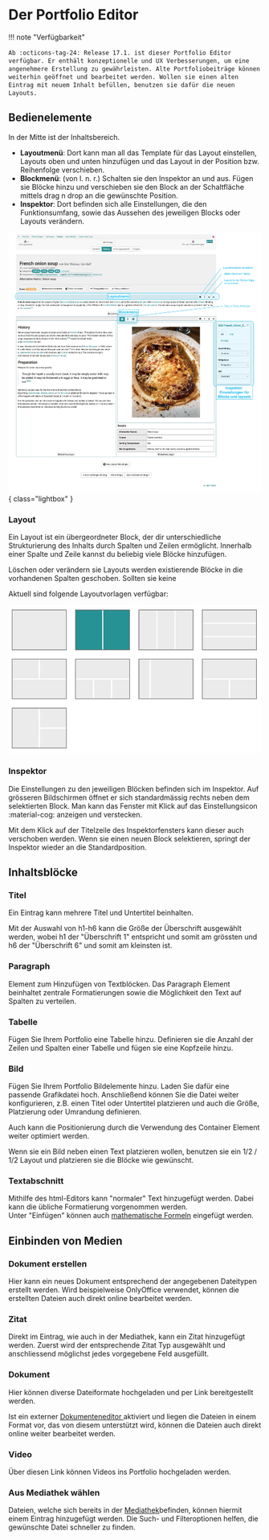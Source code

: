# Der Portfolio Editor

!!! note "Verfügbarkeit"

    Ab :octicons-tag-24: Release 17.1. ist dieser Portfolio Editor verfügbar. Er enthält konzeptionelle und UX Verbesserungen, um eine angenehmere Erstellung zu gewährleisten. Alte Portfoliobeiträge können weiterhin geöffnet und bearbeitet werden. Wollen sie einen alten Eintrag mit neuem Inhalt befüllen, benutzen sie dafür die neuen Layouts.

## Bedienelemente

In der Mitte ist der Inhaltsbereich.

* **Layoutmenü**: Dort kann man all das Template für das Layout einstellen, Layouts oben und unten hinzufügen und das Layout in der Position bzw. Reihenfolge verschieben.
* **Blockmenü**: (von l. n. r.) Schalten sie den Inspektor an und aus. Fügen sie Blöcke hinzu und verschieben sie den Block an der Schaltfläche mittels drag n drop an die gewünschte Position.
* **Inspektor**: Dort befinden sich alle Einstellungen, die den Funktionsumfang, sowie das Aussehen des jeweiligen Blocks oder Layouts verändern.

![Bild der einzelnen Bedienelemente im ePortfolio](assets/content-editor-gui.de.jpeg){ class="lightbox" }

### Layout

Ein Layout ist ein übergeordneter Block, der dir unterschiedliche Strukturierung des Inhalts durch Spalten und Zeilen ermöglicht. Innerhalb einer Spalte und Zeile kannst du beliebig viele Blöcke hinzufügen.

Löschen oder verändern sie Layouts werden existierende Blöcke in die vorhandenen Spalten geschoben. Sollten sie keine

Aktuell sind folgende Layoutvorlagen verfügbar:

![layout-template](assets/layoutblock-template.jpg)

### Inspektor

Die Einstellungen zu den jeweiligen Blöcken befinden sich im Inspektor. Auf grösseren Bildschirmen öffnet er sich standardmässig rechts neben dem selektierten Block. Man kann das Fenster mit Klick auf das Einstellungsicon :material-cog: anzeigen und verstecken.

Mit dem Klick auf der Titelzeile des Inspektorfensters kann dieser auch verschoben werden. Wenn sie einen neuen Block selektieren, springt der Inspektor wieder an die Standardposition.

## Inhaltsblöcke

### Titel

Ein Eintrag kann mehrere Titel und Untertitel beinhalten.

Mit der Auswahl von h1-h6 kann die Größe der Überschrift ausgewählt werden,
wobei h1 der "Überschrift 1" entspricht und somit am grössten und h6 der
"Überschrift 6" und somit am kleinsten ist.

### Paragraph

Element zum Hinzufügen von Textblöcken. Das Paragraph Element beinhaltet
zentrale Formatierungen sowie die Möglichkeit den Text auf Spalten zu
verteilen.

### Tabelle

Fügen Sie Ihrem Portfolio eine Tabelle hinzu. Definieren sie die Anzahl der
Zeilen und Spalten einer Tabelle und fügen sie eine Kopfzeile hinzu.

### Bild

Fügen Sie Ihrem Portfolio Bildelemente hinzu. Laden Sie dafür eine passende
Grafikdatei hoch. Anschließend können Sie die Datei weiter konfigurieren, z.B.
einen Titel oder Untertitel platzieren und auch die Größe, Platzierung oder
Umrandung definieren.

Auch kann die Positionierung durch die Verwendung des Container Element weiter
optimiert werden.

Wenn sie ein Bild neben einen Text platzieren wollen, benutzen sie ein 1/2 / 1/2 Layout und platzieren sie die Blöcke wie gewünscht.

### Textabschnitt

Mithilfe des html-Editors kann "normaler" Text hinzugefügt werden. Dabei kann
die übliche Formatierung vorgenommen werden.  
Unter "Einfügen" können auch [mathematische
Formeln](../personal/Math_formula.de.md) eingefügt werden.

## Einbinden von Medien

### Dokument erstellen

Hier kann ein neues Dokument entsprechend der angegebenen Dateitypen erstellt
werden. Wird beispielweise OnlyOffice verwendet, können die erstellten Dateien
auch direkt online bearbeitet werden.

### Zitat

Direkt im Eintrag, wie auch in der Mediathek, kann ein Zitat hinzugefügt
werden. Zuerst wird der entsprechende Zitat Typ ausgewählt und anschliessend
möglichst jedes vorgegebene Feld ausgefüllt.

### Dokument

Hier können diverse Dateiformate hochgeladen und per Link bereitgestellt
werden.

Ist ein externer [Dokumenteneditor
](../../manual_admin/administration/External_Tools_-_Administration.de.md)aktiviert und liegen die Dateien in
einem Format vor, das von diesem unterstützt wird, können die Dateien auch
direkt online weiter bearbeitet werden.

### Video

Über diesen Link können Videos ins Portfolio hochgeladen werden.

### Aus Mediathek wählen

Dateien, welche sich bereits in der [Mediathek](Media_center.de.md)befinden,
können hiermit einem Eintrag hinzugefügt werden. Die Such- und Filteroptionen
helfen, die gewünschte Datei schneller zu finden.
